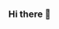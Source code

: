 ### Hi there 👋

<!--
**Viniciussouza04/Viniciussouza04** is a ✨ _special_ ✨ repository because its `README.md` (this 
Here are some ideas to get you started:

- 🔭 I’m currently working on ...
- 🌱 I’m currently learning ...
- 👯 I’m looking to collaborate on ...
- 🤔 I’m looking for help with ...
- 💬 Ask me about ...
- 📫 How to reach me: ...
- 😄 Pronouns: ...
- ⚡ Fun fact: ...
-->
